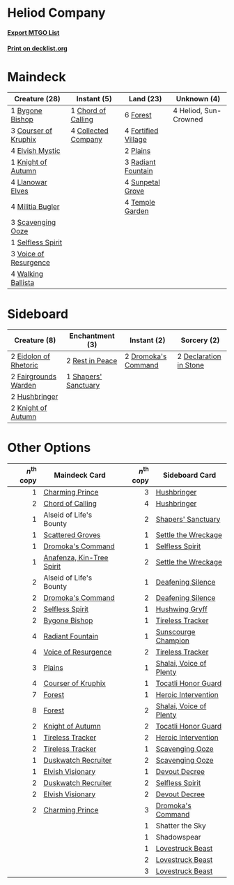 # Heliod Company

#### [Export MTGO List](../collection/Heliod%20Company/Heliod%20Company.txt)
#### [Print on decklist.org](http://decklist.org/?deckmain=1%09Bygone%20Bishop%0A1%09Chord%20of%20Calling%0A4%09Collected%20Company%0A3%09Courser%20of%20Kruphix%0A4%09Elvish%20Mystic%0A6%09Forest%0A4%09Fortified%20Village%0A4%09Heliod,%20Sun-Crowned%0A1%09Knight%20of%20Autumn%0A4%09Llanowar%20Elves%0A4%09Militia%20Bugler%0A2%09Plains%0A3%09Radiant%20Fountain%0A3%09Scavenging%20Ooze%0A1%09Selfless%20Spirit%0A4%09Sunpetal%20Grove%0A4%09Temple%20Garden%0A3%09Voice%20of%20Resurgence%0A4%09Walking%20Ballista&deckside=2%09Declaration%20in%20Stone%0A2%09Dromoka's%20Command%0A2%09Eidolon%20of%20Rhetoric%0A2%09Fairgrounds%20Warden%0A2%09Hushbringer%0A2%09Knight%20of%20Autumn%0A2%09Rest%20in%20Peace%0A1%09Shapers'%20Sanctuary)
# Maindeck

|                                         Creature (28)                                          |                                         Instant (5)                                          |                                          Land (23)                                           |     Unknown (4)     |
|------------------------------------------------------------------------------------------------|----------------------------------------------------------------------------------------------|----------------------------------------------------------------------------------------------|---------------------|
|1 [Bygone Bishop](http://gatherer.wizards.com/Pages/Card/Details.aspx?multiverseid=409746)      |1 [Chord of Calling](http://gatherer.wizards.com/Pages/Card/Details.aspx?multiverseid=383209) |6 [Forest](http://gatherer.wizards.com/Pages/Card/Details.aspx?multiverseid=439860)           |4 Heliod, Sun-Crowned|
|3 [Courser of Kruphix](http://gatherer.wizards.com/Pages/Card/Details.aspx?multiverseid=442153) |4 [Collected Company](http://gatherer.wizards.com/Pages/Card/Details.aspx?multiverseid=394519)|4 [Fortified Village](http://gatherer.wizards.com/Pages/Card/Details.aspx?multiverseid=410042)|                     |
|4 [Elvish Mystic](http://gatherer.wizards.com/Pages/Card/Details.aspx?multiverseid=389499)      |                                                                                              |2 [Plains](http://gatherer.wizards.com/Pages/Card/Details.aspx?multiverseid=439856)           |                     |
|1 [Knight of Autumn](http://gatherer.wizards.com/Pages/Card/Details.aspx?multiverseid=452933)   |                                                                                              |3 [Radiant Fountain](http://gatherer.wizards.com/Pages/Card/Details.aspx?multiverseid=438810) |                     |
|4 [Llanowar Elves](http://gatherer.wizards.com/Pages/Card/Details.aspx?multiverseid=129626)     |                                                                                              |4 [Sunpetal Grove](http://gatherer.wizards.com/Pages/Card/Details.aspx?multiverseid=420946)   |                     |
|4 [Militia Bugler](http://gatherer.wizards.com/Pages/Card/Details.aspx?multiverseid=447165)     |                                                                                              |4 [Temple Garden](http://gatherer.wizards.com/Pages/Card/Details.aspx?multiverseid=405112)    |                     |
|3 [Scavenging Ooze](http://gatherer.wizards.com/Pages/Card/Details.aspx?multiverseid=420783)    |                                                                                              |                                                                                              |                     |
|1 [Selfless Spirit](http://gatherer.wizards.com/Pages/Card/Details.aspx?multiverseid=414332)    |                                                                                              |                                                                                              |                     |
|3 [Voice of Resurgence](http://gatherer.wizards.com/Pages/Card/Details.aspx?multiverseid=368951)|                                                                                              |                                                                                              |                     |
|4 [Walking Ballista](http://gatherer.wizards.com/Pages/Card/Details.aspx?multiverseid=423848)   |                                                                                              |                                                                                              |                     |


# Sideboard

|                                          Creature (8)                                          |                                        Enchantment (3)                                        |                                         Instant (2)                                          |                                           Sorcery (2)                                           |
|------------------------------------------------------------------------------------------------|-----------------------------------------------------------------------------------------------|----------------------------------------------------------------------------------------------|-------------------------------------------------------------------------------------------------|
|2 [Eidolon of Rhetoric](http://gatherer.wizards.com/Pages/Card/Details.aspx?multiverseid=380409)|2 [Rest in Peace](http://gatherer.wizards.com/Pages/Card/Details.aspx?multiverseid=442021)     |2 [Dromoka's Command](http://gatherer.wizards.com/Pages/Card/Details.aspx?multiverseid=394558)|2 [Declaration in Stone](http://gatherer.wizards.com/Pages/Card/Details.aspx?multiverseid=409750)|
|2 [Fairgrounds Warden](http://gatherer.wizards.com/Pages/Card/Details.aspx?multiverseid=417586) |1 [Shapers' Sanctuary](http://gatherer.wizards.com/Pages/Card/Details.aspx?multiverseid=435362)|                                                                                              |                                                                                                 |
|2 [Hushbringer](http://gatherer.wizards.com/Pages/Card/Details.aspx?multiverseid=472980)        |                                                                                               |                                                                                              |                                                                                                 |
|2 [Knight of Autumn](http://gatherer.wizards.com/Pages/Card/Details.aspx?multiverseid=452933)   |                                                                                               |                                                                                              |                                                                                                 |


# Other Options

|*n*<sup>th</sup> copy|                                           Maindeck Card                                            |*n*<sup>th</sup> copy|                                          Sideboard Card                                          |
|--------------------:|----------------------------------------------------------------------------------------------------|--------------------:|--------------------------------------------------------------------------------------------------|
|                    1|[Charming Prince](http://gatherer.wizards.com/Pages/Card/Details.aspx?multiverseid=472970)          |                    3|[Hushbringer](http://gatherer.wizards.com/Pages/Card/Details.aspx?multiverseid=472980)            |
|                    2|[Chord of Calling](http://gatherer.wizards.com/Pages/Card/Details.aspx?multiverseid=383209)         |                    4|[Hushbringer](http://gatherer.wizards.com/Pages/Card/Details.aspx?multiverseid=472980)            |
|                    1|Alseid of Life's Bounty                                                                             |                    2|[Shapers' Sanctuary](http://gatherer.wizards.com/Pages/Card/Details.aspx?multiverseid=435362)     |
|                    1|[Scattered Groves](http://gatherer.wizards.com/Pages/Card/Details.aspx?multiverseid=426949)         |                    1|[Settle the Wreckage](http://gatherer.wizards.com/Pages/Card/Details.aspx?multiverseid=435186)    |
|                    1|[Dromoka's Command](http://gatherer.wizards.com/Pages/Card/Details.aspx?multiverseid=394558)        |                    1|[Selfless Spirit](http://gatherer.wizards.com/Pages/Card/Details.aspx?multiverseid=414332)        |
|                    1|[Anafenza, Kin-Tree Spirit](http://gatherer.wizards.com/Pages/Card/Details.aspx?multiverseid=394490)|                    2|[Settle the Wreckage](http://gatherer.wizards.com/Pages/Card/Details.aspx?multiverseid=435186)    |
|                    2|Alseid of Life's Bounty                                                                             |                    1|[Deafening Silence](http://gatherer.wizards.com/Pages/Card/Details.aspx?multiverseid=472972)      |
|                    2|[Dromoka's Command](http://gatherer.wizards.com/Pages/Card/Details.aspx?multiverseid=394558)        |                    2|[Deafening Silence](http://gatherer.wizards.com/Pages/Card/Details.aspx?multiverseid=472972)      |
|                    2|[Selfless Spirit](http://gatherer.wizards.com/Pages/Card/Details.aspx?multiverseid=414332)          |                    1|[Hushwing Gryff](http://gatherer.wizards.com/Pages/Card/Details.aspx?multiverseid=420685)         |
|                    2|[Bygone Bishop](http://gatherer.wizards.com/Pages/Card/Details.aspx?multiverseid=409746)            |                    1|[Tireless Tracker](http://gatherer.wizards.com/Pages/Card/Details.aspx?multiverseid=409997)       |
|                    4|[Radiant Fountain](http://gatherer.wizards.com/Pages/Card/Details.aspx?multiverseid=438810)         |                    1|[Sunscourge Champion](http://gatherer.wizards.com/Pages/Card/Details.aspx?multiverseid=430715)    |
|                    4|[Voice of Resurgence](http://gatherer.wizards.com/Pages/Card/Details.aspx?multiverseid=368951)      |                    2|[Tireless Tracker](http://gatherer.wizards.com/Pages/Card/Details.aspx?multiverseid=409997)       |
|                    3|[Plains](http://gatherer.wizards.com/Pages/Card/Details.aspx?multiverseid=439856)                   |                    1|[Shalai, Voice of Plenty](http://gatherer.wizards.com/Pages/Card/Details.aspx?multiverseid=442923)|
|                    4|[Courser of Kruphix](http://gatherer.wizards.com/Pages/Card/Details.aspx?multiverseid=442153)       |                    1|[Tocatli Honor Guard](http://gatherer.wizards.com/Pages/Card/Details.aspx?multiverseid=435194)    |
|                    7|[Forest](http://gatherer.wizards.com/Pages/Card/Details.aspx?multiverseid=439860)                   |                    1|[Heroic Intervention](http://gatherer.wizards.com/Pages/Card/Details.aspx?multiverseid=423776)    |
|                    8|[Forest](http://gatherer.wizards.com/Pages/Card/Details.aspx?multiverseid=439860)                   |                    2|[Shalai, Voice of Plenty](http://gatherer.wizards.com/Pages/Card/Details.aspx?multiverseid=442923)|
|                    2|[Knight of Autumn](http://gatherer.wizards.com/Pages/Card/Details.aspx?multiverseid=452933)         |                    2|[Tocatli Honor Guard](http://gatherer.wizards.com/Pages/Card/Details.aspx?multiverseid=435194)    |
|                    1|[Tireless Tracker](http://gatherer.wizards.com/Pages/Card/Details.aspx?multiverseid=409997)         |                    2|[Heroic Intervention](http://gatherer.wizards.com/Pages/Card/Details.aspx?multiverseid=423776)    |
|                    2|[Tireless Tracker](http://gatherer.wizards.com/Pages/Card/Details.aspx?multiverseid=409997)         |                    1|[Scavenging Ooze](http://gatherer.wizards.com/Pages/Card/Details.aspx?multiverseid=420783)        |
|                    1|[Duskwatch Recruiter](http://gatherer.wizards.com/Pages/Card/Details.aspx?multiverseid=409961)      |                    2|[Scavenging Ooze](http://gatherer.wizards.com/Pages/Card/Details.aspx?multiverseid=420783)        |
|                    1|[Elvish Visionary](http://gatherer.wizards.com/Pages/Card/Details.aspx?multiverseid=175124)         |                    1|[Devout Decree](http://gatherer.wizards.com/Pages/Card/Details.aspx?multiverseid=466767)          |
|                    2|[Duskwatch Recruiter](http://gatherer.wizards.com/Pages/Card/Details.aspx?multiverseid=409961)      |                    2|[Selfless Spirit](http://gatherer.wizards.com/Pages/Card/Details.aspx?multiverseid=414332)        |
|                    2|[Elvish Visionary](http://gatherer.wizards.com/Pages/Card/Details.aspx?multiverseid=175124)         |                    2|[Devout Decree](http://gatherer.wizards.com/Pages/Card/Details.aspx?multiverseid=466767)          |
|                    2|[Charming Prince](http://gatherer.wizards.com/Pages/Card/Details.aspx?multiverseid=472970)          |                    3|[Dromoka's Command](http://gatherer.wizards.com/Pages/Card/Details.aspx?multiverseid=394558)      |
|                     |                                                                                                    |                    1|Shatter the Sky                                                                                   |
|                     |                                                                                                    |                    1|Shadowspear                                                                                       |
|                     |                                                                                                    |                    1|[Lovestruck Beast](http://gatherer.wizards.com/Pages/Card/Details.aspx?multiverseid=473127)       |
|                     |                                                                                                    |                    2|[Lovestruck Beast](http://gatherer.wizards.com/Pages/Card/Details.aspx?multiverseid=473127)       |
|                     |                                                                                                    |                    3|[Lovestruck Beast](http://gatherer.wizards.com/Pages/Card/Details.aspx?multiverseid=473127)       |

